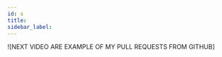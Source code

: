 ```yaml
---
id: s
title:
sidebar_label:
---
```



![NEXT VIDEO ARE EXAMPLE OF MY PULL REQUESTS FROM GITHUB]


<!--
"Working with forks"
"Creating a pull request"

"Allowing changes to a pull request branch created from a fork"

"Committing changes to a pull request branch created from a fork"

-->
